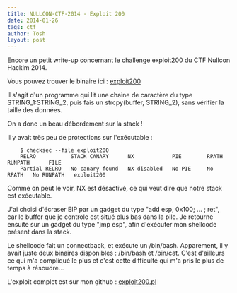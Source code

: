 ```yaml
---
title: NULLCON-CTF-2014 - Exploit 200
date: 2014-01-26
tags: ctf
author: Tosh
layout: post
---
```


Encore un petit write-up concernant le challenge exploit200 du CTF Nullcon Hackim 2014.

Vous pouvez trouver le binaire ici : [exploit200](https://repo.t0x0sh.org/CTF/NULLCON_2014/exploit200)

Il s'agit d'un programme qui lit une chaine de caractère du type STRING_1:STRING_2, puis fais un strcpy(buffer, STRING_2), sans vérifier la taille des données.

On a donc un beau débordement sur la stack !

Il y avait très peu de protections sur l'exécutable :

```
	$ checksec --file exploit200
	RELRO           STACK CANARY      NX            PIE        RPATH      RUNPATH      FILE
	Partial RELRO   No canary found   NX disabled   No PIE     No RPATH   No RUNPATH   exploit200
```

Comme on peut le voir, NX est désactivé, ce qui veut dire que notre stack est exécutable.

J'ai choisi d'écraser EIP par un gadget du type "add esp, 0x100; ... ; ret", car le buffer que je controle est situé plus bas dans la pile.
Je retourne ensuite sur un gadget du type "jmp esp", afin d'exécuter mon shellcode présent dans la stack.

Le shellcode fait un connectback, et exécute un /bin/bash. Apparement, il y avait juste deux binaires disponibles : /bin/bash et /bin/cat. C'est d'ailleurs ce qui m'a compliqué le plus et c'est cette difficulté qui m'a pris le plus de temps à résoudre...

L'exploit complet est sur mon github : [exploit200.pl](https://github.com/t00sh/ctf/blob/master/nullcon_ctf_2014/exploit200.pl)
